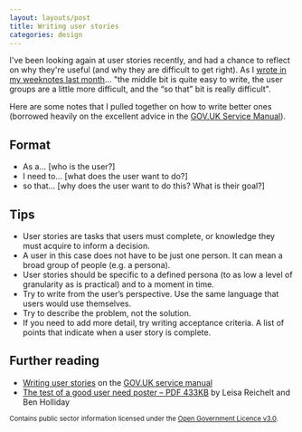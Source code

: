 ```yaml
---
layout: layouts/post
title: Writing user stories
categories: design
---
```


I've been looking again at user stories recently, and had a chance to reflect on why they're useful (and why they are difficult to get right). As I [wrote in my weeknotes last month](/blog/weeknotes-series-03-episode-05/)… "the middle bit is quite easy to write, the user groups are a little more difficult, and the “so that” bit is really difficult".

Here are some notes that I pulled together on how to write better ones (borrowed heavily on the excellent advice in the [GOV.UK Service Manual](https://www.gov.uk/service-manual)).

## Format
- As a… [who is the user?]
- I need to… [what does the user want to do?]
- so that… [why does the user want to do this? What is their goal?]

## Tips
- User stories are tasks that users must complete, or knowledge they must acquire to inform a decision.
- A user in this case does not have to be just one person. It can mean a broad group of people (e.g. a persona).
- User stories should be specific to a defined persona (to as low a level of granularity as is practical) and to a moment in time.
- Try to write from the user’s perspective. Use the same language that users would use themselves.
- Try to describe the problem, not the solution.
- If you need to add more detail, try writing acceptance criteria. A list of points that indicate when a user story is complete.

## Further reading
- [Writing user stories](https://www.gov.uk/service-manual/agile-delivery/writing-user-stories) on the [GOV.UK service manual](https://www.gov.uk/service-manual)
- [The test of a good user need poster – PDF 433KB](http://www.hollidazed.co.uk/wp-content/uploads/artwork/the-test-of-a-good-user-need.pdf) by Leisa Reichelt and Ben Holliday

<small>Contains public sector information licensed under the <a href="https://www.nationalarchives.gov.uk/doc/open-government-licence/version/3/">Open Government Licence v3.0</a>.</small>
